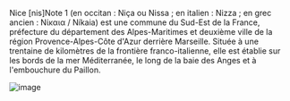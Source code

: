 Nice [nis]Note 1 (en occitan : Niça ou Nissa ; en italien : Nizza ; en grec ancien : Νίκαια / Níkaia) est une commune du Sud-Est de la France, préfecture du département des Alpes-Maritimes et deuxième ville de la région Provence-Alpes-Côte d'Azur derrière Marseille. Située à une trentaine de kilomètres de la frontière franco-italienne, elle est établie sur les bords de la mer Méditerranée, le long de la baie des Anges et à l'embouchure du Paillon.

![image](https://user-images.githubusercontent.com/115066388/198039887-3f38c154-b9fb-4214-ab01-31c21db0517f.png)
